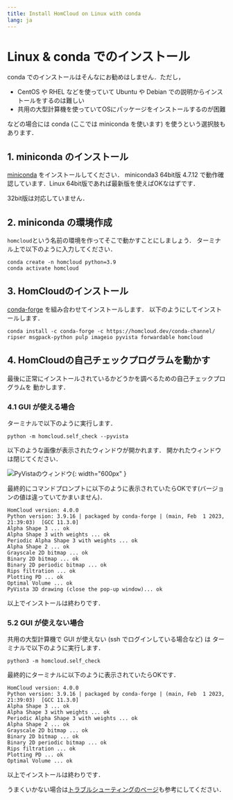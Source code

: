 ```yaml
---
title: Install HomCloud on Linux with conda
lang: ja
---
```


# Linux & conda でのインストール

conda でのインストールはそんなにお勧めはしません．ただし，

* CentOS や RHEL などを使っていて Ubuntu や Debian での説明からインストールをするのは難しい
* 共用の大型計算機を使っていてOSにパッケージをインストールするのが困難

などの場合には conda (ここでは miniconda を使います) を使うという選択肢もあります．

## 1. miniconda のインストール

[miniconda](https://docs.conda.io/en/latest/miniconda.html) をインストールしてください．
miniconda3 64bit版 4.7.12 で動作確認しています．Linux 64bit版であれば最新版を使えばOKなはずです．

32bit版は対応していません．


## 2. miniconda の環境作成
`homcloud`という名前の環境を作ってそこで動かすことにしましょう．
ターミナル上で以下のように入力してください．

    conda create -n homcloud python=3.9
    conda activate homcloud

## 3. HomCloudのインストール

[conda-forge](https://conda-forge.org/) を組み合わせてインストールします．
以下のようにしてインストールします．

    conda install -c conda-forge -c https://homcloud.dev/conda-channel/ ripser msgpack-python pulp imageio pyvista forwardable homcloud


## 4. HomCloudの自己チェックプログラムを動かす

最後に正常にインストールされているかどうかを調べるための自己チェックプログラムを
動かします．

### 4.1 GUI が使える場合

ターミナルで以下のように実行します．

    python -m homcloud.self_check --pyvista

以下のような画像が表示されたウィンドウが開かれます．
開かれたウィンドウは閉じてください．

![PyVistaのウィンドウ](/images/screenshot-selfcheck-pyvista.png){: width="600px" }

最終的にコマンドプロンプトに以下のように表示されていたらOKです(バージョンの値は違っていてかまいません)．

    HomCloud version: 4.0.0
    Python version: 3.9.16 | packaged by conda-forge | (main, Feb  1 2023, 21:39:03)  [GCC 11.3.0]
    Alpha Shape 3 ... ok
    Alpha Shape 3 with weights ... ok
    Periodic Alpha Shape 3 with weights ... ok
    Alpha Shape 2 ... ok
    Grayscale 2D bitmap ... ok
    Binary 2D bitmap ... ok
    Binary 2D periodic bitmap ... ok
    Rips filtration ... ok
    Plotting PD ... ok
    Optimal Volume ... ok
    PyVista 3D drawing (close the pop-up window)... ok

以上でインストールは終わりです．

### 5.2 GUI が使えない場合

共用の大型計算機で GUI が使えない (ssh でログインしている場合など) は
ターミナルで以下のように実行します．

    python3 -m homcloud.self_check

最終的にターミナルに以下のように表示されていたらOKです．

    HomCloud version: 4.0.0
    Python version: 3.9.16 | packaged by conda-forge | (main, Feb  1 2023, 21:39:03)  [GCC 11.3.0]
    Alpha Shape 3 ... ok
    Alpha Shape 3 with weights ... ok
    Periodic Alpha Shape 3 with weights ... ok
    Alpha Shape 2 ... ok
    Grayscale 2D bitmap ... ok
    Binary 2D bitmap ... ok
    Binary 2D periodic bitmap ... ok
    Rips filtration ... ok
    Plotting PD ... ok
    Optimal Volume ... ok

以上でインストールは終わりです．

うまくいかない場合は[トラブルシューティングのページ](/faq.html)も参考にしてください．
